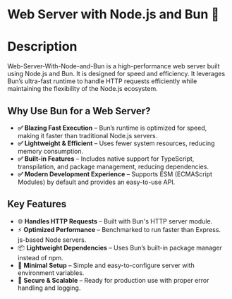 # Web Server with Node.js and Bun 🚀
# Description
Web-Server-With-Node-and-Bun is a high-performance web server built using Node.js and Bun. It is designed for speed and efficiency. It leverages Bun’s ultra-fast runtime to handle HTTP requests efficiently while maintaining the flexibility of the Node.js ecosystem.

## Why Use Bun for a Web Server?
- **✅ Blazing Fast Execution** –  Bun’s runtime is optimized for speed, making it faster than traditional Node.js servers.
- **✅ Lightweight & Efficient** – Uses fewer system resources, reducing memory consumption.
- **✅ Built-in Features** – Includes native support for TypeScript, transpilation, and package management, reducing dependencies.
- **✅ Modern Development Experience** – Supports ESM (ECMAScript Modules) by default and provides an easy-to-use API.

## Key Features
- 🌐 **Handles HTTP Requests** – Built with Bun's HTTP server module.
- ⚡ **Optimized Performance** – Benchmarked to run faster than Express. js-based Node servers.
- 📦 **Lightweight Dependencies** – Uses Bun’s built-in package manager instead of npm.
- 🔧 **Minimal Setup** – Simple and easy-to-configure server with environment variables.
- 🔐 **Secure & Scalable** – Ready for production use with proper error handling and logging.
